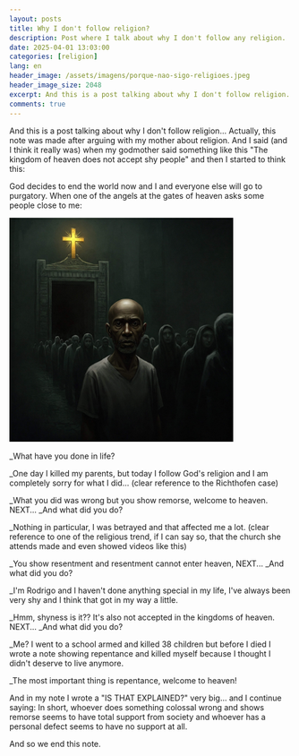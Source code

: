 ```yaml
---
layout: posts
title: Why I don't follow religion?
description: Post where I talk about why I don't follow any religion.
date: 2025-04-01 13:03:00
categories: [religion]
lang: en
header_image: /assets/imagens/porque-nao-sigo-religioes.jpeg
header_image_size: 2048
excerpt: And this is a post talking about why I don't follow religion... Actually, this note was made afte...
comments: true
---
```


And this is a post talking about why I don't follow religion... Actually, this note was made after arguing with my mother about religion. And I said (and I think it really was) when my godmother said something like this "The kingdom of heaven does not accept shy people" and then I started to think this:

God decides to end the world now and I and everyone else will go to purgatory. When one of the angels at the gates of heaven asks some people close to me:

<img loading='lazy' alt="Why i dont follow religions?" src="/assets/imagens/porque-nao-sigo-religioes.jpeg" width="400" height="400">

_What have you done in life?

_One day I killed my parents, but today I follow God's religion and I am completely sorry for what I did... (clear reference to the Richthofen case)

_What you did was wrong but you show remorse, welcome to heaven. NEXT...
_And what did you do?

_Nothing in particular, I was betrayed and that affected me a lot. (clear reference to one of the religious trend, if I can say so, that the church she attends made and even showed videos like this)

_You show resentment and resentment cannot enter heaven, NEXT...
_And what did you do?

_I'm Rodrigo and I haven't done anything special in my life, I've always been very shy and I think that got in my way a little.

_Hmm, shyness is it?? It's also not accepted in the kingdoms of heaven. NEXT...
_And what did you do?

_Me? I went to a school armed and killed 38 children but before I died I wrote a note showing repentance and killed myself because I thought I didn't deserve to live anymore.

_The most important thing is repentance, welcome to heaven!

And in my note I wrote a "IS THAT EXPLAINED?" very big... and I continue saying:
In short, whoever does something colossal wrong and shows remorse seems to have total support from society and whoever has a personal defect seems to have no support at all.

And so we end this note.